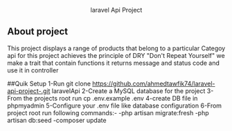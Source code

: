 <p align="center">laravel Api Project</p>
</p>

## About project
This project displays a range of products that belong to a particular Categoy 
api for this project achieves the principle of DRY "Don't Repeat Yourself"
we make a trait that contain functions it returns message and status code and use it in controller 

##Quik Setup
    1-Run git clone https://github.com/ahmedtawfik74/laravel-api-project-.git laravelApi 
    2-Create a MySQL database for the project
    3-From the projects root run cp .env.example .env
    4-create DB file in phpmyadmin
    5-Configure your .env file like database configuration
    6-From project root run following commands:-
            -php artisan migrate:fresh
            -php artisan db:seed
            -composer update
            
